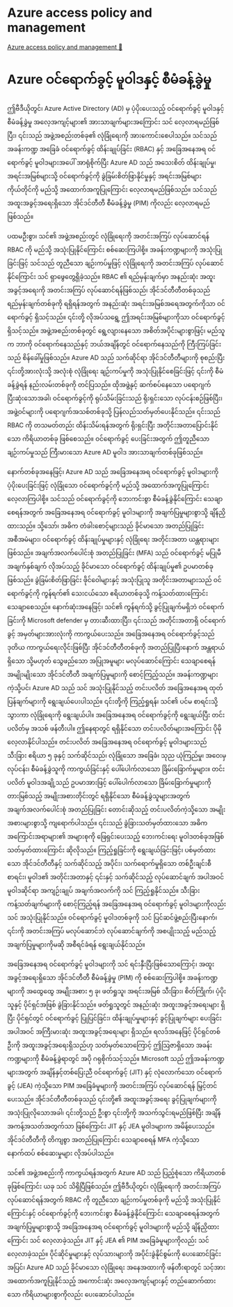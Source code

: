 # Azure access policy and management

[Azure access policy and management 🔗](https://www.coursera.org/learn/microsoft-sc-900-exam-preparation-and-practice/lecture/3a1vu/azure-access-policy-and-management)

# Azure ဝင်ရောက်ခွင့် မူဝါဒနှင့် စီမံခန့်ခွဲမှု

ဤဗီဒီယိုတွင်၊ Azure Active Directory (AD) မှ ပံ့ပိုးပေးသည့် ဝင်ရောက်ခွင့် မူဝါဒနှင့် စီမံခန့်ခွဲမှု အလေ့အကျင့်များ၏ အားသာချက်များအကြောင်း သင် လေ့လာရမည်ဖြစ်ပြီး၊ ၎င်းသည် အဖွဲ့အစည်းတစ်ခု၏ လုံခြုံရေးကို အားကောင်းစေပါသည်။ သင်သည် အခန်းကဏ္ဍ အခြေခံ ဝင်ရောက်ခွင့် ထိန်းချုပ်ခြင်း (RBAC) နှင့် အခြေအနေအရ ဝင်ရောက်ခွင့် မူဝါဒများအပေါ် အာရုံစိုက်ပြီး Azure AD သည် အသေးစိတ် ထိန်းချုပ်မှု၊ အရင်းအမြစ်များသို့ ဝင်ရောက်ခွင့်ကို ခွဲခြမ်းစိတ်ဖြာနိုင်မှုနှင့် အရင်းအမြစ်များ ကိုယ်တိုင်ကို မည်သို့ အထောက်အကူပြုကြောင်း လေ့လာရမည်ဖြစ်သည်။ သင်သည် အထူးအခွင့်အရေးရှိသော အိုင်ဒင်တီတီ စီမံခန့်ခွဲမှု (PIM) ကိုလည်း လေ့လာရမည်ဖြစ်သည်။

ပထမဦးစွာ၊ သင်၏ အဖွဲ့အစည်းတွင် လုံခြုံရေးကို အတင်းအကြပ် လုပ်ဆောင်ရန် RBAC ကို မည်သို့ အသုံးပြုနိုင်ကြောင်း စစ်ဆေးကြပါစို့။ အခန်းကဏ္ဍများကို အသုံးပြုခြင်းဖြင့် သင်သည် တူညီသော ချဉ်းကပ်မှုဖြင့် လုံခြုံရေးကို အတင်းအကြပ် လုပ်ဆောင်နိုင်ကြောင်း သင် ရှာဖွေတွေ့ရှိခဲ့သည်။ RBAC ၏ ရည်မှန်းချက်မှာ အနည်းဆုံး အထူးအခွင့်အရေးကို အတင်းအကြပ် လုပ်ဆောင်ရန်ဖြစ်သည်၊ အိုင်ဒင်တီတီတစ်ခုသည် ရည်မှန်းချက်တစ်ခုကို ရရှိရန်အတွက် အနည်းဆုံး အရင်းအမြစ်အရေအတွက်ကိုသာ ဝင်ရောက်ခွင့် ရှိသင့်သည်။ ၎င်းတို့ လိုအပ်သရွေ့ ဤအရင်းအမြစ်များကိုသာ ဝင်ရောက်ခွင့် ရှိသင့်သည်။ အဖွဲ့အစည်းတစ်ခုတွင် ရွေ့လျားနေသော အစိတ်အပိုင်းများစွာဖြင့်၊ မည်သူက ဘာကို ဝင်ရောက်နေသည်နှင့် ဘယ်အချိန်တွင် ဝင်ရောက်နေသည်ကို ကြီးကြပ်ခြင်းသည် စိန်ခေါ်မှုဖြစ်သည်။ Azure AD သည် သက်ဆိုင်ရာ အိုင်ဒင်တီတီများကို စုစည်းပြီး ၎င်းတို့အားလုံးသို့ အလုံးစုံ လုံခြုံရေး ချဉ်းကပ်မှုကို အသုံးပြုနိုင်စေခြင်းဖြင့် ၎င်းကို စီမံခန့်ခွဲရန် နည်းလမ်းတစ်ခုကို တင်ပြသည်။ ထိုအဖွဲ့နှင့် ဆက်စပ်နေသော ပရောဂျက် ပြီးဆုံးသောအခါ၊ ဝင်ရောက်ခွင့်ကို ရုပ်သိမ်းခြင်းသည် ရိုးရှင်းသော လုပ်ငန်းစဉ်ဖြစ်ပြီး၊ အဖွဲ့ဝင်များကို ပရောဂျက်အသစ်တစ်ခုသို့ ပြန်လည်သတ်မှတ်ပေးနိုင်သည်။ ၎င်းသည် RBAC ကို တသမတ်တည်း ထိန်းသိမ်းရန်အတွက် ရိုးရှင်းပြီး အတိုင်းအတာပြောင်းနိုင်သော ကိရိယာတစ်ခု ဖြစ်စေသည်။ ဝင်ရောက်ခွင့် ပေးခြင်းအတွက် ဤတူညီသော ချဉ်းကပ်မှုသည် ကြီးမားသော Azure AD မူဝါဒ အားသာချက်တစ်ခုဖြစ်သည်။

နောက်တစ်ခုအနေဖြင့်၊ Azure AD သည် အခြေအနေအရ ဝင်ရောက်ခွင့် မူဝါဒများကို ပံ့ပိုးပေးခြင်းဖြင့် လုံခြုံသော ဝင်ရောက်ခွင့်ကို မည်သို့ အထောက်အကူပြုကြောင်း လေ့လာကြပါစို့။ သင်သည် ဝင်ရောက်ခွင့်ကို ဘေးကင်းစွာ စီမံခန့်ခွဲနိုင်ကြောင်း သေချာစေရန်အတွက် အခြေအနေအရ ဝင်ရောက်ခွင့် မူဝါဒများကို အချက်ပြမှုများစွာသို့ ချိန်ညှိထားသည်။ သို့သော်၊ အဓိက တံခါးစောင့်များသည် ခိုင်မာသော အတည်ပြုခြင်း အစီအမံများ၊ ဝင်ရောက်ခွင့် ထိန်းချုပ်မှုများနှင့် လုံခြုံရေး အတိုင်းအတာ ယန္တရားများဖြစ်သည်။ အချက်အလက်ပေါင်းစုံ အတည်ပြုခြင်း (MFA) သည် ဝင်ရောက်ခွင့် မပြုမီ အချက်နှစ်ချက် လိုအပ်သည့် ခိုင်မာသော ဝင်ရောက်ခွင့် ထိန်းချုပ်မှု၏ ဥပမာတစ်ခုဖြစ်သည်။ ခွဲခြမ်းစိတ်ဖြာခြင်း ဖိုင်ဝေါများနှင့် အသုံးပြုသူ အတိုင်းအတာများသည် ဝင်ရောက်ခွင့်ကို ကွန်ရက်၏ သေးငယ်သော ဧရိယာတစ်ခုသို့ ကန့်သတ်ထားကြောင်း သေချာစေသည်။ နောက်ဆုံးအနေဖြင့်၊ သင်၏ ကွန်ရက်သို့ ခွင့်ပြုချက်မရှိဘဲ ဝင်ရောက်ခြင်းကို Microsoft defender မှ တားဆီးထားပြီး၊ ၎င်းသည် အတိုင်းအတာရှိ ဝင်ရောက်ခွင့် အမှတ်များအားလုံးကို ကာကွယ်ပေးသည်။ အခြေအနေအရ ဝင်ရောက်ခွင့်သည် ဒုတိယ ကာကွယ်ရေးလိုင်းဖြစ်ပြီး အိုင်ဒင်တီတီတစ်ခုကို အတည်ပြုပြီးနောက် အန္တရာယ်ရှိသော သို့မဟုတ် သွေဖည်သော အပြုအမူများ မလုပ်ဆောင်ကြောင်း သေချာစေရန် အမျိုးမျိုးသော အိုင်ဒင်တီတီ အချက်ပြမှုများကို စောင့်ကြည့်သည်။ အခန်းကဏ္ဍများကဲ့သို့ပင်၊ Azure AD သည် သင် အသုံးပြုနိုင်သည့် တင်းပလိတ် အခြေအနေအရ ထုတ်ပြန်ချက်များကို ရွေးချယ်ပေးပါသည်။ ၎င်းတို့ကို ကြည့်ရှုရန်၊ သင်၏ ပင်မ စာရင်းသို့ သွားကာ လုံခြုံရေးကို ရွေးချယ်ပါ။ အခြေအနေအရ ဝင်ရောက်ခွင့်ကို ရွေးချယ်ပြီး တင်းပလိတ်မှ အသစ် ဖန်တီးပါ။ ဤနေရာတွင် ရရှိနိုင်သော တင်းပလိတ်များအကြောင်း ပိုမိုလေ့လာနိုင်ပါသည်။ တင်းပလိတ် အခြေအနေအရ ဝင်ရောက်ခွင့် မူဝါဒများသည် သီးခြား ဧရိယာ ၅ ခုနှင့် သက်ဆိုင်သည်၊ လုံခြုံသော အခြေခံ၊ သုည ယုံကြည်မှု၊ အဝေးမှ လုပ်ငန်း၊ စီမံခန့်ခွဲသူကို ကာကွယ်ခြင်းနှင့် ပေါ်ပေါက်လာသော ခြိမ်းခြောက်မှုများ။ တင်းပလိတ် မူဝါဒအချို့သည် ဥပမာအားဖြင့် ပေါ်ပေါက်လာသော ခြိမ်းခြောက်မှုများကို တားမြစ်သည့် အမျိုးအစားတိုင်းတွင် ရရှိနိုင်သော စီမံခန့်ခွဲသူများအတွက် အချက်အလက်ပေါင်းစုံ အတည်ပြုခြင်း တောင်းဆိုသည့် တင်းပလိတ်ကဲ့သို့သော အမျိုးအစားများစွာသို့ ကျရောက်ပါသည်။ ၎င်းသည် ခွဲခြားသတ်မှတ်ထားသော အဓိကအကြောင်းအရာများ၏ အများစုကို ဖြေရှင်းပေးသည့် ဘေးကင်းရေး မူဝါဒတစ်ခုအဖြစ် သတ်မှတ်ထားကြောင်း ဆိုလိုသည်။ ကြည့်ရှုခြင်းကို ရွေးချယ်ခြင်းဖြင့်၊ ပစ်မှတ်ထားသော အိုင်ဒင်တီတီနှင့် သက်ဆိုင်သည့် အပိုင်း၊ သက်ရောက်မှုရှိသော တစ်ဦးချင်းစီ စာရင်း၊ မူဝါဒ၏ အတိုင်းအတာနှင့် ၎င်းနှင့် သက်ဆိုင်သည့် လုပ်ဆောင်ချက် အပါအဝင် မူဝါဒဆိုင်ရာ အကျဉ်းချုပ် အချက်အလက်ကို သင် ကြည့်ရှုနိုင်သည်။ သီးခြား ကန့်သတ်ချက်များကို စောင့်ကြည့်ရန် အခြေအနေအရ ဝင်ရောက်ခွင့် မူဝါဒများကိုလည်း သင် အသုံးပြုနိုင်သည်။ ဝင်ရောက်ခွင့် မူဝါဒတစ်ခုကို သင် ပြင်ဆင်ဖွဲ့စည်းပြီးနောက်၊ ၎င်းကို အတင်းအကြပ် မလုပ်ဆောင်ဘဲ လုပ်ဆောင်ချက်ကို အစပျိုးသည့် မည်သည့် အချက်ပြမှုများကိုမဆို အစီရင်ခံရန် ရွေးချယ်နိုင်သည်။

အခြေအနေအရ ဝင်ရောက်ခွင့် မူဝါဒများကို သင် ရင်းနှီးပြီးဖြစ်သောကြောင့်၊ အထူးအခွင့်အရေးရှိသော အိုင်ဒင်တီတီ စီမံခန့်ခွဲမှု (PIM) ကို စစ်ဆေးကြပါစို့။ အခန်းကဏ္ဍများကို အထွေထွေ အမျိုးအစား ၅ ခု၊ ဖတ်ရှုသူ၊ အရင်းအမြစ် သီးခြား၊ စိတ်ကြိုက်၊ ပံ့ပိုးသူနှင့် ပိုင်ရှင်အဖြစ် ခွဲခြားနိုင်သည်။ ဖတ်ရှုသူတွင် အနည်းဆုံး အထူးအခွင့်အရေးများ ရှိပြီး ပိုင်ရှင်တွင် ဝင်ရောက်ခွင့် ပြုပြင်ခြင်း၊ ထိန်းချုပ်မှုများနှင့် ခွင့်ပြုချက်များ ပေးခြင်း အပါအဝင် အကြီးမားဆုံး အထူးအခွင့်အရေးများ ရှိသည်။ ရလဒ်အနေဖြင့် ပိုင်ရှင်တစ်ဦးကို အထူးအခွင့်အရေးရှိသည်ဟု သတ်မှတ်သောကြောင့် ဤသြဇာရှိသော အခန်းကဏ္ဍများကို စီမံခန့်ခွဲရာတွင် အပို ဂရုစိုက်သင့်သည်။ Microsoft သည် ဤအခန်းကဏ္ဍများအတွက် အချိန်နှင့်တစ်ပြေးညီ ဝင်ရောက်ခွင့် (JIT) နှင့် လုံလောက်သော ဝင်ရောက်ခွင့် (JEA) ကဲ့သို့သော PIM အခြေခံမူများကို အတင်းအကြပ် လုပ်ဆောင်ရန် မြှင့်တင်ပေးသည်။ အိုင်ဒင်တီတီတစ်ခုသည် ၎င်းတို့၏ အထူးအခွင့်အရေး ခွင့်ပြုချက်များကို အသုံးပြုလိုသောအခါ၊ ၎င်းတို့သည် ဦးစွာ ၎င်းတို့ကို အသက်သွင်းရမည်ဖြစ်ပြီး အချိန်အကန့်အသတ်အတွက်သာ ဖြစ်ကြောင်း JIT နှင့် JEA မူဝါဒများက အမိန့်ပေးသည်။ အိုင်ဒင်တီတီကို တိကျစွာ အတည်ပြုကြောင်း သေချာစေရန် MFA ကဲ့သို့သော နောက်ထပ် စစ်ဆေးမှုများ လိုအပ်ပါသည်။

သင်၏ အဖွဲ့အစည်းကို ကာကွယ်ရန်အတွက် Azure AD သည် ပြည့်စုံသော ကိရိယာတစ်ခုဖြစ်ကြောင်း ယခု သင် သိရှိပြီဖြစ်သည်။ ဤဗီဒီယိုတွင်၊ လုံခြုံရေးကို အတင်းအကြပ် လုပ်ဆောင်ရန်အတွက် RBAC ကို တူညီသော ချဉ်းကပ်မှုတစ်ခုကို မည်သို့ အသုံးပြုနိုင်ကြောင်းနှင့် ဝင်ရောက်ခွင့်ကို ဘေးကင်းစွာ စီမံခန့်ခွဲနိုင်ကြောင်း သေချာစေရန်အတွက် အချက်ပြမှုများစွာသို့ အခြေအနေအရ ဝင်ရောက်ခွင့် မူဝါဒများကို မည်သို့ ချိန်ညှိထားကြောင်း သင် လေ့လာခဲ့သည်။ JIT နှင့် JEA ၏ PIM အခြေခံမူများကိုလည်း သင် လေ့လာခဲ့သည်။ ပိုင်ဆိုင်မှုများနှင့် လုပ်သားများကို အပိုင်းခွဲနိုင်စွမ်းကို ပေးဆောင်ခြင်းအပြင်၊ Azure AD သည် ခိုင်မာသော လုံခြုံရေး အနေအထားကို ဖန်တီးရာတွင် သင့်အား အထောက်အကူပြုနိုင်သည့် အကောင်းဆုံး အလေ့အကျင့်များနှင့် တည်ဆောက်ထားသော ကိရိယာများစွာကိုလည်း ပေးဆောင်ပါသည်။
